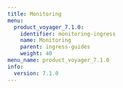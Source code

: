 ```yaml
---
title: Monitoring
menu:
  product_voyager_7.1.0:
    identifier: monitoring-ingress
    name: Monitoring
    parent: ingress-guides
    weight: 40
menu_name: product_voyager_7.1.0
info:
  version: 7.1.0
---
```


